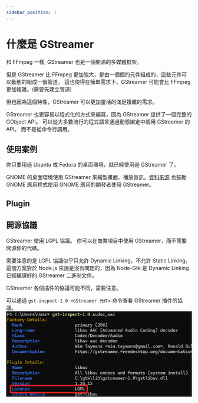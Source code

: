```yaml
---
sidebar_position: 1
---
```


# 什麼是 GStreamer

和 FFmpeg 一樣, GStreamer 也是一個開源的多媒體框架。

但是 GStreamer 比 FFmpeg 更加強大，是由一個個的元件組成的，這些元件可以動態的組成一個管道。
這也使得在簡單需求下，GStreamer 可能會比 FFmpeg 更加複雜。(需要先建立管道)

但也因為這個特性，GStreamer 可以更加靈活的滿足複雜的需求。

GStreamer 也更容易以程式化的方式來編寫，因為 GStreamer 提供了一個完整的 GObject API。
可以從大多數流行的程式語言通過動態綁定中調用 GStreamer 的 API。
而不是從命令行調用。

## 使用案例

你只要用過 Ubuntu 或 Fedora 的桌面環境，就已經使用過 GStreamer 了。

GNOME 的桌面環境使用 GStreamer 來繪製畫面、播放音訊。[資料來源](https://en.wikipedia.org/wiki/GNOME#Development_platform)
也鼓勵 GNOME 應用程式使用 GNOME 應用的開發者使用 GStreamer。

## Plugin

## 開源協議

GStreamer 使用 LGPL 協議。
你可以在商業項目中使用 GStreamer，而不需要開源你的代碼。

需要注意的是 LGPL 協議似乎只允許 Dynamic Linking，不允許 Static Linking。
這個方案對於 Node.js 來說是沒有問題的，因為 Node-Gtk 是 Dynamic Linking 已經編譯好的 GStreamer 二進制文件。

GStreamer 各個插件的協議可能不同，需要注意。

可以通過 `gst-inspect-1.0 <GStreamer 元件>` 命令查看 GStreamer 插件的協議。
![](inspect-avdec_aac.png)

